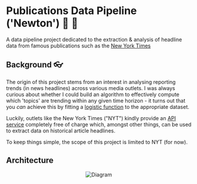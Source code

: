 # Publications Data Pipeline ('Newton') 📰 🌃

A data pipeline project dedicated to the extraction &amp; analysis of headline data from famous publications such as the [New York Times](https://developer.nytimes.com/)

## Background 👓 

The origin of this project stems from an interest in analysing reporting trends (in news headlines) across various media outlets. I was always curious about whether I could build an algorithm to effectively compute which 'topics' are trending within any given time horizon - it turns out that you *can* achieve this by fitting a [logistic function](https://en.wikipedia.org/wiki/Logistic_function) to the appropriate dataset.

Luckily, outlets like the New York Times ("NYT") kindly provide an [API service](https://developer.nytimes.com/) completely free of charge which, amongst other things, can be used to extract data on historical article headlines. 

To keep things simple, the scope of this project is limited to NYT (for now).

## Architecture

<div style="text-align: center;"> 
  <img src="https://github.com/user-attachments/assets/ad866ef4-634d-4854-8172-fd5948f21bf4" alt="Diagram">
</div>
